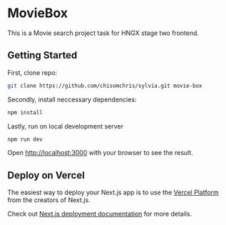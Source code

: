 # MovieBox

This is a Movie search project task for HNGX stage two frontend.

## Getting Started

First, clone repo:

```bash
git clone https://github.com/chisomchris/sylvia.git movie-box
```

Secondly, install neccessary dependencies:

```bash
npm install
```

Lastly, run on local development server

```bash
npm run dev
```

Open [http://localhost:3000](http://localhost:3000) with your browser to see the result.

## Deploy on Vercel

The easiest way to deploy your Next.js app is to use the [Vercel Platform](https://vercel.com/new?utm_medium=default-template&filter=next.js&utm_source=create-next-app&utm_campaign=create-next-app-readme) from the creators of Next.js.

Check out [Next.js deployment documentation](https://nextjs.org/docs/deployment) for more details.
